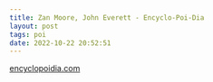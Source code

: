 ```yaml
---
title: Zan Moore, John Everett - Encyclo-Poi-Dia
layout: post
tags: poi
date: 2022-10-22 20:52:51
---
```

<a target="_blank" href="https://encyclopoidia.com">encyclopoidia.com</a>
